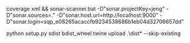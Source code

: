 coverage xml && sonar-scanner.bat -D"sonar.projectKey=jeng" -D"sonar.sources=." -D"sonar.host.url=http://localhost:9000" -D"sonar.login=sqp_e08265acaccfb9234538686b1eb04d32706657dd"

python setup.py sdist bdist_wheel
twine upload .\dist\* --skip-existing